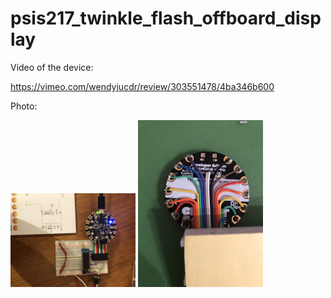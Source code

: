 # psis217_twinkle_flash_offboard_display


Video of the device: 

https://vimeo.com/wendyjucdr/review/303551478/4ba346b600

Photo:

<img src=https://github.com/wendyju/PSIS217-Interactive-Mural/blob/master/IMG_0630.JPG width="200">
<img src=https://github.com/wendyju/PSIS217-Interactive-Mural/blob/master/IMG_0626.JPG width="200">

